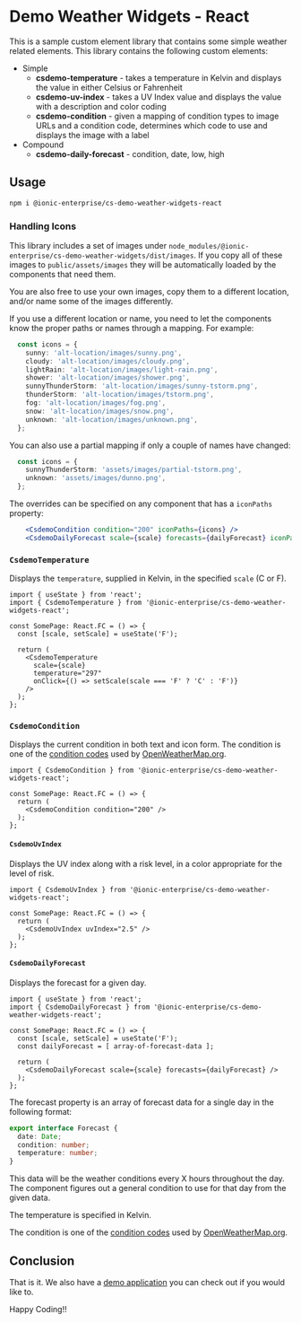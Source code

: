 # Demo Weather Widgets - React

This is a sample custom element library that contains some simple weather related elements. This library contains the following custom elements:

- Simple
  - **csdemo-temperature** - takes a temperature in Kelvin and displays the value in either Celsius or Fahrenheit
  - **csdemo-uv-index** - takes a UV Index value and displays the value with a description and color coding
  - **csdemo-condition** - given a mapping of condition types to image URLs and a condition code, determines which code to use and displays the image with a label
- Compound
  - **csdemo-daily-forecast** - condition, date, low, high

## Usage

```bash
npm i @ionic-enterprise/cs-demo-weather-widgets-react
```

### Handling Icons

This library includes a set of images under `node_modules/@ionic-enterprise/cs-demo-weather-widgets/dist/images`. If you copy all of these images to `public/assets/images` they will be automatically loaded by the components that need them.

You are also free to use your own images, copy them to a different location, and/or name some of the images differently.

If you use a different location or name, you need to let the components know the proper paths or names through a mapping. For example:

```typescript
  const icons = {
    sunny: 'alt-location/images/sunny.png',
    cloudy: 'alt-location/images/cloudy.png',
    lightRain: 'alt-location/images/light-rain.png',
    shower: 'alt-location/images/shower.png',
    sunnyThunderStorm: 'alt-location/images/sunny-tstorm.png',
    thunderStorm: 'alt-location/images/tstorm.png',
    fog: 'alt-location/images/fog.png',
    snow: 'alt-location/images/snow.png',
    unknown: 'alt-location/images/unknown.png',
  };
```

You can also use a partial mapping if only a couple of names have changed:

```typescript
  const icons = {
    sunnyThunderStorm: 'assets/images/partial-tstorm.png',
    unknown: 'assets/images/dunno.png',
  };
```

The overrides can be specified on any component that has a `iconPaths` property:

```jsx
    <CsdemoCondition condition="200" iconPaths={icons} />
    <CsdemoDailyForecast scale={scale} forecasts={dailyForecast} iconPaths={icons} />
```

### `CsdemoTemperature`

Displays the `temperature`, supplied in Kelvin, in the specified `scale` (C or F).

```tsx
import { useState } from 'react';
import { CsdemoTemperature } from '@ionic-enterprise/cs-demo-weather-widgets-react';

const SomePage: React.FC = () => {
  const [scale, setScale] = useState('F');

  return (
    <CsdemoTemperature
      scale={scale}
      temperature="297"
      onClick={() => setScale(scale === 'F' ? 'C' : 'F')}
    />
  );
};
```

### `CsdemoCondition`

Displays the current condition in both text and icon form. The condition is one of the [condition codes](https://openweathermap.org/weather-conditions) used by [OpenWeatherMap.org](https://openweathermap.org).

```tsx
import { CsdemoCondition } from '@ionic-enterprise/cs-demo-weather-widgets-react';

const SomePage: React.FC = () => {
  return (
    <CsdemoCondition condition="200" />
  );
};
```

#### `CsdemoUvIndex`

Displays the UV index along with a risk level, in a color appropriate for the level of risk.

```tsx
import { CsdemoUvIndex } from '@ionic-enterprise/cs-demo-weather-widgets-react';

const SomePage: React.FC = () => {
  return (
    <CsdemoUvIndex uvIndex="2.5" />
  );
};
```

#### `CsdemoDailyForecast`

Displays the forecast for a given day.

```tsx
import { useState } from 'react';
import { CsdemoDailyForecast } from '@ionic-enterprise/cs-demo-weather-widgets-react';

const SomePage: React.FC = () => {
  const [scale, setScale] = useState('F');
  const dailyForecast = [ array-of-forecast-data ];

  return (
    <CsdemoDailyForecast scale={scale} forecasts={dailyForecast} />
  );
};
```


The forecast property is an array of forecast data for a single day in the following format:

```TypeScript
export interface Forecast {
  date: Date;
  condition: number;
  temperature: number;
}
```

This data will be the weather conditions every X hours throughout the day. The component figures out a general condition to use for that day from the given data.

The temperature is specified in Kelvin.

The condition is one of the [condition codes](https://openweathermap.org/weather-conditions) used by [OpenWeatherMap.org](https://openweathermap.org).

## Conclusion

That is it. We also have a [demo application](https://github.com/ionic-enterprise/ionic-weather-react) you can check out if you would like to.

Happy Coding!!